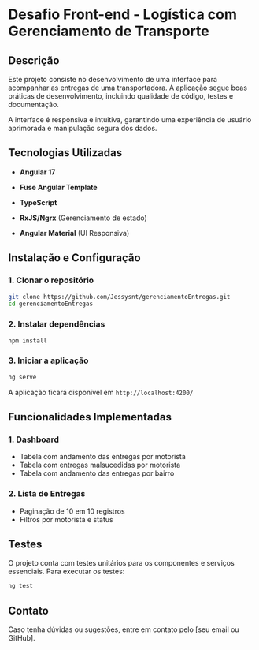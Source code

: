 # Desafio Front-end - Logística com Gerenciamento de Transporte

## Descrição

Este projeto consiste no desenvolvimento de uma interface para acompanhar as entregas de uma transportadora. A aplicação segue boas práticas de desenvolvimento, incluindo qualidade de código, testes e documentação.

A interface é responsiva e intuitiva, garantindo uma experiência de usuário aprimorada e manipulação segura dos dados.

## Tecnologias Utilizadas

- **Angular 17**

- **Fuse Angular Template**

- **TypeScript**

- **RxJS/Ngrx** (Gerenciamento de estado)

- **Angular Material** (UI Responsiva)

  

  

## Instalação e Configuração

### 1. Clonar o repositório

```bash
git clone https://github.com/Jessysnt/gerenciamentoEntregas.git
cd gerenciamentoEntregas
```

### 2. Instalar dependências

```bash
npm install
```

### 3. Iniciar a aplicação

```bash
ng serve
```

A aplicação ficará disponível em `http://localhost:4200/`

## Funcionalidades Implementadas

### 1. **Dashboard**

- Tabela com andamento das entregas por motorista
- Tabela com entregas malsucedidas por motorista
- Tabela com andamento das entregas por bairro

### 2. **Lista de Entregas**

- Paginação de 10 em 10 registros
- Filtros por motorista e status

## Testes

O projeto conta com testes unitários para os componentes e serviços essenciais. Para executar os testes:

```bash
ng test
```

## Contato

Caso tenha dúvidas ou sugestões, entre em contato pelo [seu email ou GitHub].